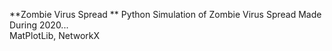 **Zombie Virus Spread  **
Python Simulation of Zombie Virus Spread Made During 2020...  
MatPlotLib, NetworkX
